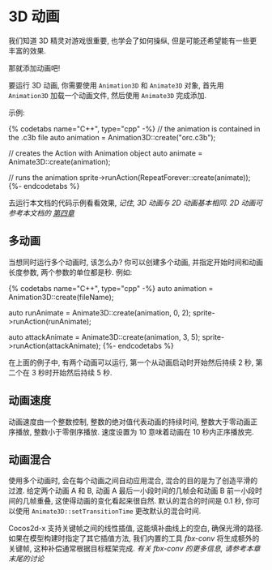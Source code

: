 # 3D 动画

我们知道 3D 精灵对游戏很重要, 也学会了如何操纵, 但是可能还希望能有一些更丰富的效果.

那就添加动画吧!

要运行 3D 动画, 你需要使用 `Animation3D` 和 `Animate3D` 对象, 首先用 `Animation3D` 加载一个动画文件, 然后使用 `Animate3D` 完成添加.

示例:

{% codetabs name="C++", type="cpp" -%}
// the animation is contained in the .c3b file
auto animation = Animation3D::create("orc.c3b");

// creates the Action with Animation object
auto animate = Animate3D::create(animation);

// runs the animation
sprite->runAction(RepeatForever::create(animate));
{%- endcodetabs %}

去运行本文档的代码示例看看效果, _记住, 3D 动画与 2D 动画基本相同. 2D 动画可参考本文档的 [第四章](../actions/index.md)_

## 多动画

当想同时运行多个动画时, 该怎么办? 你可以创建多个动画, 并指定开始时间和动画长度参数, 两个参数的单位都是秒. 例如:

{% codetabs name="C++", type="cpp" -%}
auto animation = Animation3D::create(fileName);

auto runAnimate = Animate3D::create(animation, 0, 2);
sprite->runAction(runAnimate);

auto attackAnimate = Animate3D::create(animation, 3, 5);
sprite->runAction(attackAnimate);
{%- endcodetabs %}

在上面的例子中, 有两个动画可以运行, 第一个从动画启动时开始然后持续 2 秒, 第二个在 3 秒时开始然后持续 5 秒.

## 动画速度

动画速度由一个整数控制, 整数的绝对值代表动画的持续时间, 整数大于零动画正序播放, 整数小于零倒序播放. 速度设置为 10 意味着动画在 10 秒内正序播放完.

## 动画混合

使用多个动画时, 会在每个动画之间自动应用混合, 混合的目的是为了创造平滑的过渡. 给定两个动画 A 和 B,  动画 A 最后一小段时间的几帧会和动画 B 前一小段时间的几帧重叠, 这使得动画的变化看起来很自然. 默认的混合的时间是 0.1 秒, 你可以使用 `Animate3D::setTransitionTime` 更改默认的混合时间.

Cocos2d-x 支持关键帧之间的线性插值, 这能填补曲线上的空白, 确保光滑的路径. 如果在模型构建时指定了其它插值方法, 我们内置的工具 _fbx-conv_ 将生成额外的关键帧, 这种补偿通常根据目标框架完成.
 _有关 fbx-conv 的更多信息, 请参考本章末尾的讨论_

